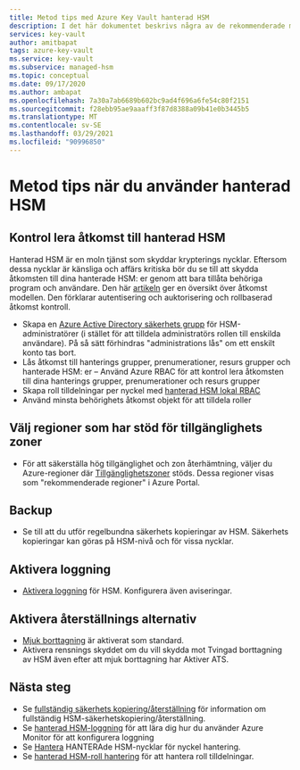 ```yaml
---
title: Metod tips med Azure Key Vault hanterad HSM
description: I det här dokumentet beskrivs några av de rekommenderade metoderna för att använda Key Vault
services: key-vault
author: amitbapat
tags: azure-key-vault
ms.service: key-vault
ms.subservice: managed-hsm
ms.topic: conceptual
ms.date: 09/17/2020
ms.author: ambapat
ms.openlocfilehash: 7a30a7ab6689b602bc9ad4f696a6fe54c80f2151
ms.sourcegitcommit: f28ebb95ae9aaaff3f87d8388a09b41e0b3445b5
ms.translationtype: MT
ms.contentlocale: sv-SE
ms.lasthandoff: 03/29/2021
ms.locfileid: "90996850"
---
```

# <a name="best-practices-when-using-managed-hsm"></a>Metod tips när du använder hanterad HSM

## <a name="control-access-to-your-managed-hsm"></a>Kontrol lera åtkomst till hanterad HSM

Hanterad HSM är en moln tjänst som skyddar krypterings nycklar. Eftersom dessa nycklar är känsliga och affärs kritiska bör du se till att skydda åtkomsten till dina hanterade HSM: er genom att bara tillåta behöriga program och användare. Den här [artikeln](access-control.md) ger en översikt över åtkomst modellen. Den förklarar autentisering och auktorisering och rollbaserad åtkomst kontroll.
- Skapa en [Azure Active Directory säkerhets grupp](../../active-directory/fundamentals/active-directory-manage-groups.md) för HSM-administratörer (i stället för att tilldela administratörs rollen till enskilda användare). På så sätt förhindras "administrations lås" om ett enskilt konto tas bort.
- Lås åtkomst till hanterings grupper, prenumerationer, resurs grupper och hanterade HSM: er – Använd Azure RBAC för att kontrol lera åtkomsten till dina hanterings grupper, prenumerationer och resurs grupper
- Skapa roll tilldelningar per nyckel med [hanterad HSM lokal RBAC](access-control.md#data-plane-and-managed-hsm-local-rbac)
- Använd minsta behörighets åtkomst objekt för att tilldela roller

## <a name="choose-regions-that-support-availability-zones"></a>Välj regioner som har stöd för tillgänglighets zoner

- För att säkerställa hög tillgänglighet och zon återhämtning, väljer du Azure-regioner där [Tillgänglighetszoner](../../availability-zones/az-overview.md) stöds. Dessa regioner visas som "rekommenderade regioner" i Azure Portal.

## <a name="backup"></a>Backup

- Se till att du utför regelbundna säkerhets kopieringar av HSM. Säkerhets kopieringar kan göras på HSM-nivå och för vissa nycklar. 

## <a name="turn-on-logging"></a>Aktivera loggning

- [Aktivera loggning](logging.md) för HSM. Konfigurera även aviseringar.

## <a name="turn-on-recovery-options"></a>Aktivera återställnings alternativ

- [Mjuk borttagning](../general/soft-delete-overview.md) är aktiverat som standard.
- Aktivera rensnings skyddet om du vill skydda mot Tvingad borttagning av HSM även efter att mjuk borttagning har Aktiver ATS.

## <a name="next-steps"></a>Nästa steg

- Se [fullständig säkerhets kopiering/återställning](backup-restore.md) för information om fullständig HSM-säkerhetskopiering/återställning.
- Se [hanterad HSM-loggning](logging.md) för att lära dig hur du använder Azure Monitor för att konfigurera loggning
- Se [Hantera](key-management.md) HANTERAde HSM-nycklar för nyckel hantering.
- Se [hanterad HSM-roll hantering](role-management.md) för att hantera roll tilldelningar.
